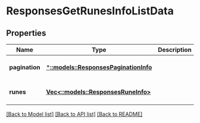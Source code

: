 # ResponsesGetRunesInfoListData

## Properties
Name | Type | Description | Notes
------------ | ------------- | ------------- | -------------
**pagination** | [***::models::ResponsesPaginationInfo**](responses.PaginationInfo.md) |  | [optional] [default to null]
**runes** | [**Vec<::models::ResponsesRuneInfo>**](responses.RuneInfo.md) |  | [optional] [default to null]

[[Back to Model list]](../README.md#documentation-for-models) [[Back to API list]](../README.md#documentation-for-api-endpoints) [[Back to README]](../README.md)


